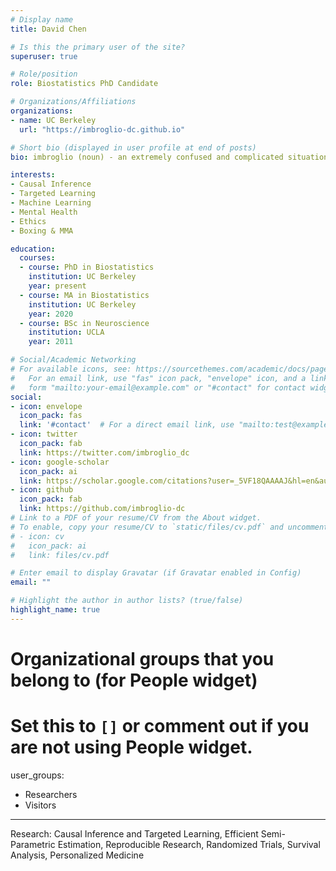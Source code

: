 ```yaml
---
# Display name
title: David Chen

# Is this the primary user of the site?
superuser: true

# Role/position
role: Biostatistics PhD Candidate

# Organizations/Affiliations
organizations:
- name: UC Berkeley
  url: "https://imbroglio-dc.github.io"

# Short bio (displayed in user profile at end of posts)
bio: imbroglio (noun) - an extremely confused and complicated situation.

interests:
- Causal Inference
- Targeted Learning
- Machine Learning
- Mental Health
- Ethics
- Boxing & MMA

education:
  courses:
  - course: PhD in Biostatistics
    institution: UC Berkeley
    year: present
  - course: MA in Biostatistics
    institution: UC Berkeley
    year: 2020
  - course: BSc in Neuroscience
    institution: UCLA
    year: 2011

# Social/Academic Networking
# For available icons, see: https://sourcethemes.com/academic/docs/page-builder/#icons
#   For an email link, use "fas" icon pack, "envelope" icon, and a link in the
#   form "mailto:your-email@example.com" or "#contact" for contact widget.
social:
- icon: envelope
  icon_pack: fas
  link: '#contact'  # For a direct email link, use "mailto:test@example.org".
- icon: twitter
  icon_pack: fab
  link: https://twitter.com/imbroglio_dc
- icon: google-scholar
  icon_pack: ai
  link: https://scholar.google.com/citations?user=_5VF18QAAAAJ&hl=en&authuser=1
- icon: github
  icon_pack: fab
  link: https://github.com/imbroglio-dc
# Link to a PDF of your resume/CV from the About widget.
# To enable, copy your resume/CV to `static/files/cv.pdf` and uncomment the lines below.
# - icon: cv
#   icon_pack: ai
#   link: files/cv.pdf

# Enter email to display Gravatar (if Gravatar enabled in Config)
email: ""

# Highlight the author in author lists? (true/false)
highlight_name: true
---
```


# Organizational groups that you belong to (for People widget)
#   Set this to `[]` or comment out if you are not using People widget.
user_groups:
- Researchers
- Visitors
---

Research: Causal Inference and Targeted Learning, Efficient Semi-Parametric Estimation, 
Reproducible Research, Randomized Trials, Survival Analysis, Personalized Medicine
